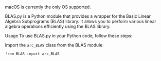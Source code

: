 macOS is currently the only OS supported.


BLAS.py is a Python module that provides a wrapper for the Basic Linear Algebra Subprograms (BLAS) library. It allows you to perform various linear algebra operations efficiently using the BLAS library.



Usage
To use BLAS.py in your Python code, follow these steps:


Import the `arc_BLAS` class from the BLAS module:

`from BLAS import arc_BLAS`